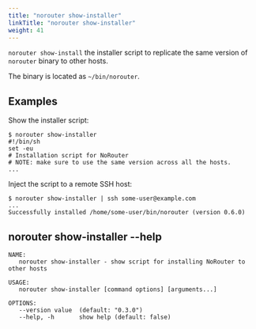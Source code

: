 ```yaml
---
title: "norouter show-installer"
linkTitle: "norouter show-installer"
weight: 41
---
```


`norouter show-install` the installer script to replicate the same version of `norouter` binary to other hosts.

The binary is located as `~/bin/norouter`.

## Examples

Show the installer script:

```console
$ norouter show-installer
#!/bin/sh
set -eu
# Installation script for NoRouter
# NOTE: make sure to use the same version across all the hosts.
...
```

Inject the script to a remote SSH host:

```console
$ norouter show-installer | ssh some-user@example.com
...
Successfully installed /home/some-user/bin/norouter (version 0.6.0)
```

## norouter show-installer --help
```
NAME:
   norouter show-installer - show script for installing NoRouter to other hosts

USAGE:
   norouter show-installer [command options] [arguments...]

OPTIONS:
   --version value  (default: "0.3.0")
   --help, -h       show help (default: false)
```
